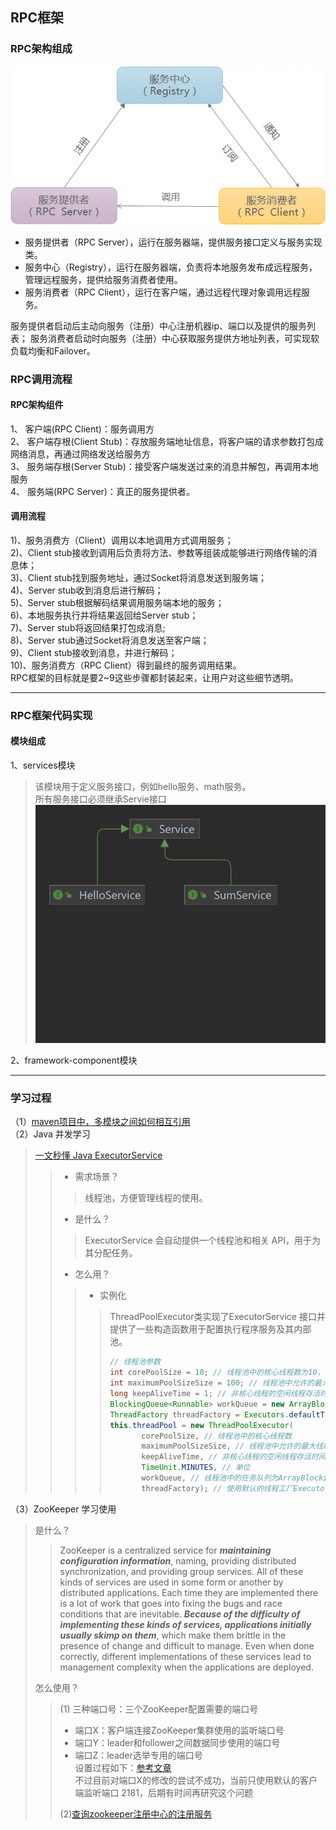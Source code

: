## RPC框架
### RPC架构组成
![框架图](resources/img.png)
- 服务提供者（RPC Server），运行在服务器端，提供服务接口定义与服务实现类。
- 服务中心（Registry），运行在服务器端，负责将本地服务发布成远程服务，管理远程服务，提供给服务消费者使用。
- 服务消费者（RPC Client），运行在客户端，通过远程代理对象调用远程服务。  

服务提供者启动后主动向服务（注册）中心注册机器ip、端口以及提供的服务列表； 服务消费者启动时向服务（注册）中心获取服务提供方地址列表，可实现软负载均衡和Failover。
### RPC调用流程
#### RPC架构组件
1、 客户端(RPC Client)：服务调用方  
2、 客户端存根(Client Stub)：存放服务端地址信息，将客户端的请求参数打包成网络消息，再通过网络发送给服务方  
3、 服务端存根(Server Stub)：接受客户端发送过来的消息并解包，再调用本地服务  
4、 服务端(RPC Server)：真正的服务提供者。  
#### 调用流程
1)、服务消费方（Client）调用以本地调用方式调用服务；  
2)、Client stub接收到调用后负责将方法、参数等组装成能够进行网络传输的消息体；  
3)、Client stub找到服务地址，通过Socket将消息发送到服务端；  
4)、Server stub收到消息后进行解码；  
5)、Server stub根据解码结果调用服务端本地的服务；  
6)、本地服务执行并将结果返回给Server stub；  
7)、Server stub将返回结果打包成消息;  
8)、Server stub通过Socket将消息发送至客户端；  
9)、Client stub接收到消息，并进行解码；  
10)、服务消费方（RPC Client）得到最终的服务调用结果。  
RPC框架的目标就是要2~9这些步骤都封装起来，让用户对这些细节透明。
***
### RPC框架代码实现
#### 模块组成
1、services模块
> 该模块用于定义服务接口，例如hello服务、math服务。  
> 所有服务接口必须继承Servie接口
> ![继承图](resources/structure.png)
> 
2、framework-component模块


***
### 学习过程
（1）[maven项目中，多模块之间如何相互引用](https://blog.csdn.net/weixin_52145067/article/details/125284126)  
（2）Java 并发学习
> [一文秒懂 Java ExecutorService](https://www.twle.cn/c/yufei/javatm/javatm-basic-executorservice.html)
>> - 需求场景？
>>> 线程池，方便管理线程的使用。
>> - 是什么？
>>> ExecutorService 会自动提供一个线程池和相关 API，用于为其分配任务。
>> - 怎么用？
>>> - 实例化
>>>> ThreadPoolExecutor类实现了ExecutorService 接口并提供了一些构造函数用于配置执行程序服务及其内部池。  
>>>>
>>>>```java
>>>> // 线程池参数
>>>> int corePoolSize = 10; // 线程池中的核心线程数为10，即最少保持的线程数。
>>>> int maximumPoolSizeSize = 100; // 线程池中允许的最大线程数为100，当核心线程都在工作，而任务队列又已满时，允许创建新的线程来处理任务，直到线程数达到最大值。
>>>> long keepAliveTime = 1; // 非核心线程的空闲线程存活时间为1分钟。即当线程池中的线程数大于核心线程数时，空闲线程在等待新任务时，最多保持1分钟，超过这个时间就会被销毁。
>>>> BlockingQueue<Runnable> workQueue = new ArrayBlockingQueue<>(100); // 线程池中的任务队列为ArrayBlockingQueue，容量为100，即允许存放100个任务。
>>>> ThreadFactory threadFactory = Executors.defaultThreadFactory(); // 使用默认的线程工厂Executors.defaultThreadFactory()。
>>>> this.threadPool = new ThreadPoolExecutor(
>>>>        corePoolSize, // 线程池中的核心线程数
>>>>        maximumPoolSizeSize, // 线程池中允许的最大线程数为100，当核心线程都在工作，而任务队列又已满时，允许创建新的线程来处理任务，直到线程数达到最大值。
>>>>        keepAliveTime, // 非核心线程的空闲线程存活时间为1分钟。即当线程池中的线程数大于核心线程数时，空闲线程在等待新任务时，最多保持1分钟，超过这个时间就会被销毁。
>>>>        TimeUnit.MINUTES, // 单位
>>>>        workQueue, // 线程池中的任务队列为ArrayBlockingQueue，容量为100，即允许存放100个任务。
>>>>        threadFactory); // 使用默认的线程工厂Executors.defaultThreadFactory()。
>>>> ```
（3）ZooKeeper 学习使用
> 是什么？
>> ZooKeeper is a centralized service for ***maintaining configuration information***, naming, providing distributed synchronization, and providing group services. All of these kinds of services are used in some form or another by distributed applications. Each time they are implemented there is a lot of work that goes into fixing the bugs and race conditions that are inevitable. ***Because of the difficulty of implementing these kinds of services, applications initially usually skimp on them***, which make them brittle in the presence of change and difficult to manage. Even when done correctly, different implementations of these services lead to management complexity when the applications are deployed.  
>>
> 怎么使用？
>> (1) 三种端口号：三个ZooKeeper配置需要的端口号 
>> - 端口X：客户端连接ZooKeeper集群使用的监听端口号
>> - 端口Y：leader和follower之间数据同步使用的端口号
>> - 端口Z：leader选举专用的端口号  
>> 设置过程如下：[参考文章](https://juejin.cn/s/zookeeper%E9%85%8D%E7%BD%AEip)   
>> 不过目前对端口X的修改的尝试不成功，当前只使用默认的客户端监听端口 2181，后期有时间再研究这个问题  
>>
>> (2)[查询zookeeper注册中心的注册服务](https://cloud.tencent.com/developer/article/1017357)
>